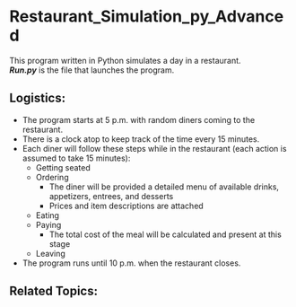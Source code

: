 # Restaurant_Simulation_py_Advanced
This program written in Python simulates a day in a restaurant.<br/>
***Run.py*** is the file that launches the program.<br/>
## Logistics:<br/>
- The program starts at 5 p.m. with random diners coming to the restaurant.
- There is a clock atop to keep track of the time every 15 minutes.
- Each diner will follow these steps while in the restaurant (each action is assumed to take 15 minutes):
  - Getting seated
  - Ordering
    - The diner will be provided a detailed menu of available drinks, appetizers, entrees, and desserts
    - Prices and item descriptions are attached
  - Eating
  - Paying
    - The total cost of the meal will be calculated and present at this stage
  - Leaving
- The program runs until 10 p.m. when the restaurant closes.

## Related Topics:<br/>
